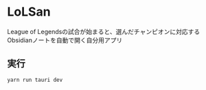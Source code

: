 # LoLSan
League of Legendsの試合が始まると、選んだチャンピオンに対応するObsidianノートを自動で開く自分用アプリ

## 実行
```
yarn run tauri dev
```